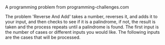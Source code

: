 A programming problem from programming-challenges.com 

The problem 'Reverse And Add' takes a number, reverses it, and adds it to your input, and then checks to see if it is a palindrome, if not, the result is taken and the process repeats until a palindrome is found. The first input is the number of cases or different inputs you would like. The following inputs are the cases that will be processed.

